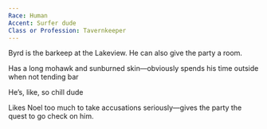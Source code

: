 ```yaml
---
Race: Human
Accent: Surfer dude
Class or Profession: Tavernkeeper
---
```


Byrd is the barkeep at the Lakeview. He can also give the party a room.

Has a long mohawk and sunburned skin—obviously spends his time outside when not tending bar

He’s, like, so chill dude

Likes Noel too much to take accusations seriously—gives the party the quest to go check on him.